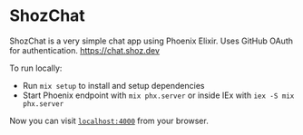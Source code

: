 # ShozChat

ShozChat is a very simple chat app using Phoenix Elixir. Uses GitHub OAuth for authentication. https://chat.shoz.dev

To run locally:

  * Run `mix setup` to install and setup dependencies
  * Start Phoenix endpoint with `mix phx.server` or inside IEx with `iex -S mix phx.server`

Now you can visit [`localhost:4000`](http://localhost:4000) from your browser.
